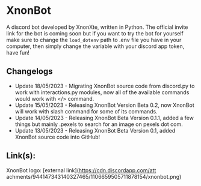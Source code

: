 # XnonBot

A discord bot developed by XnonXte, written in Python. The official invite link for the bot is coming soon but if you want to try the bot for yourself make sure to change the `load_dotenv` path to .env file you have in your computer, then simply change the variable with your discord app token, have fun!

## Changelogs

- Update 18/05/2023 - Migrating XnonBot source code from discord.py to work with interactions.py modules, now all of the available commands would work with </> command.
- Update 15/05/2023 - Releasing XnonBot Version Beta 0.2, now XnonBot will work with slash command for some of its commands.
- Update 14/05/2023 - Releasing XnonBot Beta Version 0.1.1, added a few things but mainly .pexels to search for an image on pexels dot com.
- Update 13/05/2023 - Releasing XnonBot Beta Version 0.1, added XnonBot source code into GitHub!

## Link(s):

XnonBot logo: [external link](https://cdn.discordapp.com/att achments/944147343140327465/1106659505711878154/xnonbot.png)
